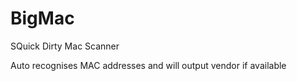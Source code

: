 # BigMac
SQuick Dirty Mac Scanner

Auto recognises MAC addresses and will output vendor if available
